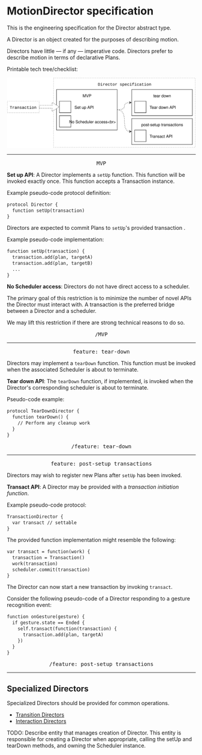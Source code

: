 # MotionDirector specification

This is the engineering specification for the Director abstract type.

A Director is an object created for the purposes of describing motion.

Directors have little — if any — imperative code. Directors prefer to describe motion in terms of declarative Plans.

Printable tech tree/checklist:

![](../_assets/DirectorTechTree.svg)

---

<p style="text-align:center"><tt>MVP</tt></p>

**Set up API**: A Director implements a `setUp` function. This function will be invoked exactly once. This function accepts a Transaction instance.

Example pseudo-code protocol definition:

    protocol Director {
      function setUp(transaction)
    }

Directors are expected to commit Plans to `setUp`'s provided transaction .

Example pseudo-code implementation:

    function setUp(transaction) {
      transaction.add(plan, targetA)
      transaction.add(plan, targetB)
      ...
    }

**No Scheduler access**: Directors do not have direct access to a scheduler.

The primary goal of this restriction is to minimize the number of novel APIs the Director must interact with. A transaction is the preferred bridge between a Director and a scheduler.

We may lift this restriction if there are strong technical reasons to do so.

<p style="text-align:center"><tt>/MVP</tt></p>

---

<p style="text-align:center"><tt>feature: tear-down</tt></p>

Directors may implement a `tearDown` function. This function must be invoked when the associated Scheduler is about to terminate.

**Tear down API**: The `tearDown` function, if implemented, is invoked when the Director's corresponding scheduler is about to terminate.

Pseudo-code example:

    protocol TearDownDirector {
      function tearDown() {
        // Perform any cleanup work
      }
    }

<p style="text-align:center"><tt>/feature: tear-down</tt></p>

---

<p style="text-align:center"><tt>feature: post-setup transactions</tt></p>

Directors may wish to register new Plans after `setUp` has been invoked.

**Transact API**: A Director may be provided with a *transaction initiation function*.

Example pseudo-code protocol:

    TransactionDirector {
      var transact // settable
    }

The provided function implementation might resemble the following:

    var transact = function(work) {
      transaction = Transaction()
      work(transaction)
      scheduler.commit(transaction)
    }

The Director can now start a new transaction by invoking `transact`.

Consider the following pseudo-code of a Director responding to a gesture recognition event:

    function onGesture(gesture) {
      if gesture.state == Ended {
        self.transact(function(transaction) {
          transaction.add(plan, targetA)
        })
      }
    }

<p style="text-align:center"><tt>/feature: post-setup transactions</tt></p>

---

## Specialized Directors

Specialized Directors should be provided for common operations.

- [Transition Directors](transition_directors.md)
- [Interaction Directors](interaction_directors.md)

TODO: Describe entity that manages creation of Director. This entity is responsible for creating a Director when appropriate, calling the setUp and tearDown methods, and owning the Scheduler instance.

<!--

LGTM:

-->
